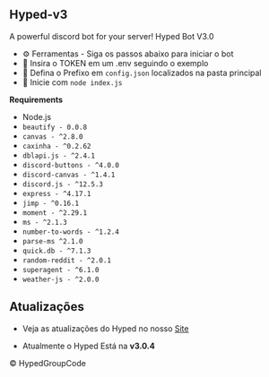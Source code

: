## Hyped-v3
A powerful discord bot for your server! Hyped Bot V3.0

* ⚙️ Ferramentas - Siga os passos abaixo para iniciar o bot
 * 🌟 Insira o TOKEN em um .env seguindo o exemplo
 * 📌 Defina o Prefixo em `config.json` localizados na pasta principal
 * 🌠 Inicie com `node index.js`

**Requirements**

* Node.js
* `beautify - 0.0.8`
* `canvas - ^2.8.0`
* `caxinha - ^0.2.62`
* `dblapi.js - ^2.4.1`
* `discord-buttons - ^4.0.0`
* `discord-canvas - ^1.4.1`
* `discord.js - ^12.5.3`
* `express - ^4.17.1`
* `jimp - ^0.16.1`
* `moment - ^2.29.1`
* `ms - ^2.1.3`
* `number-to-words - ^1.2.4`
* `parse-ms ^2.1.0`
* `quick.db - ^7.1.3`
* `random-reddit - ^2.0.1`
* `superagent - ^6.1.0`
* `weather-js - ^2.0.0` 

## Atualizações
* Veja as atualizações do Hyped no nosso [Site](https://hypeds.com/blog)

* Atualmente o Hyped Está na **v3.0.4**

© HypedGroupCode
